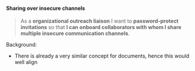 #### Sharing over insecure channels

> As a **organizational outreach liaison** I want to **password-protect
> invitations** so that **I can onboard collaborators with whom I share multiple
> insecure communication channels**.

Background:

* There is already a very similar concept for documents, hence this would well
  align

